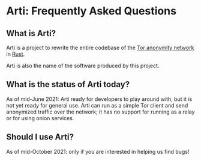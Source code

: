 # Arti: Frequently Asked Questions

## What is Arti?

Arti is a project to rewrite the entire codebase of the
[Tor anonymity network](https://torproject.org) in
[Rust](https://rustlang.org/).

Arti is also the name of the software produced by this project.

## What is the status of Arti today?

As of mid-June 2021: Arti ready for developers to play around with, but it is
not yet ready for general use.  Arti can run as a simple Tor client and
send anonymized traffic over the network; it has no support for running as a
relay or for using onion services.

## Should I use Arti?

As of mid-October 2021: only if you are interested in helping us find bugs!

